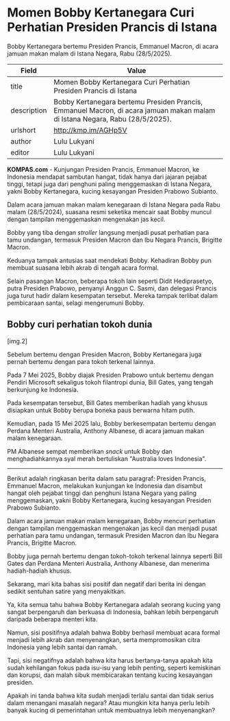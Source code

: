 # Momen Bobby Kertanegara Curi Perhatian Presiden Prancis di Istana

Bobby Kertanegara bertemu Presiden Prancis, Emmanuel Macron, di acara jamuan makan malam di Istana Negara, Rabu (28/5/2025).

| Field       | Value                                                       |
|-------------|-------------------------------------------------------------|
| title       | Momen Bobby Kertanegara Curi Perhatian Presiden Prancis di Istana |
| description | Bobby Kertanegara bertemu Presiden Prancis, Emmanuel Macron, di acara jamuan makan malam di Istana Negara, Rabu (28/5/2025). |
| urlshort    | http://kmp.im/AGHp5V |
| author      | Lulu Lukyani |
| editor      | Lulu Lukyani |

**KOMPAS.com** - Kunjungan Presiden Prancis, Emmanuel Macron, ke Indonesia mendapat sambutan hangat, tidak hanya dari jajaran pejabat tinggi, tetapi juga dari penghuni paling menggemaskan di Istana Negara, yakni Bobby Kertanegara, kucing kesayangan Presiden Prabowo Subianto. 

Dalam acara jamuan makan malam kenegaraan di Istana Negara pada Rabu malam (28/5/2024), suasana resmi seketika mencair saat Bobby muncul dengan tampilan menggemaskan mengenakan jas kecil. 

Bobby yang tiba dengan *stroller* langsung menjadi pusat perhatian para tamu undangan, termasuk Presiden Macron dan Ibu Negara Prancis, Brigitte Macron.

Keduanya tampak antusias saat mendekati Bobby. Kehadiran Bobby pun membuat suasana lebih akrab di tengah acara formal.

Selain pasangan Macron, beberapa tokoh lain seperti Didit Hediprasetyo, putra Presiden Prabowo, penyanyi Anggun C. Sasmi, dan delegasi Prancis juga turut hadir dalam kesempatan tersebut. Mereka tampak terlibat dalam pembicaraan santai, selagi mengerumuni Bobby.

## Bobby curi perhatian tokoh dunia

\[img.2\]

Sebelum bertemu dengan Presiden Macron, Bobby Kertanegara juga pernah bertemu dengan para tokoh terkenal lainnya.

Pada 7 Mei 2025, Bobby diajak Presiden Prabowo untuk bertemu dengan Pendiri Microsoft sekaligus tokoh filantropi dunia, Bill Gates, yang tengah berkunjung ke Indonesia.

Pada kesempatan tersebut, Bill Gates memberikan hadiah yang khusus disiapkan untuk Bobby berupa boneka paus berwarna hitam putih.

Kemudian, pada 15 Mei 2025 lalu, Bobby berkesempatan bertemu dengan Perdana Menteri Australia, Anthony Albanese, di acara jamuan makan malam kenegaraan. 

PM Albanese sempat memberikan *snack* untuk Bobby dan menghadiahkannya syal merah bertuliskan \"Australia loves Indonesia\". 

---
Berikut adalah ringkasan berita dalam satu paragraf: Presiden Prancis, Emmanuel Macron, melakukan kunjungan ke Indonesia dan disambut hangat oleh pejabat tinggi dan penghuni Istana Negara yang paling menggemaskan, yakni Bobby Kertanegara, kucing kesayangan Presiden Prabowo Subianto.

 Dalam acara jamuan makan malam kenegaraan, Bobby mencuri perhatian dengan tampilan menggemaskan mengenakan jas kecil dan menjadi pusat perhatian para tamu undangan, termasuk Presiden Macron dan Ibu Negara Prancis, Brigitte Macron.

 Bobby juga pernah bertemu dengan tokoh-tokoh terkenal lainnya seperti Bill Gates dan Perdana Menteri Australia, Anthony Albanese, dan menerima hadiah-hadiah khusus.



Sekarang, mari kita bahas sisi positif dan negatif dari berita ini dengan sedikit sentuhan satire yang menyakitkan.

 Ya, kita semua tahu bahwa Bobby Kertanegara adalah seorang kucing yang sangat berpengaruh dan berkuasa di Indonesia, bahkan lebih berpengaruh daripada beberapa menteri kita.

 Namun, sisi positifnya adalah bahwa Bobby berhasil membuat acara formal menjadi lebih akrab dan menyenangkan, serta mempromosikan citra Indonesia yang lebih santai dan ramah.

 Tapi, sisi negatifnya adalah bahwa kita harus bertanya-tanya apakah kita sudah kehilangan fokus pada isu-isu yang lebih penting, seperti kemiskinan dan korupsi, dan malah sibuk membicarakan tentang kucing kesayangan presiden.

 Apakah ini tanda bahwa kita sudah menjadi terlalu santai dan tidak serius dalam menangani masalah negara? Atau mungkin kita hanya perlu lebih banyak kucing di pemerintahan untuk membuatnya lebih menyenangkan?
